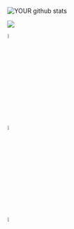 

![YOUR github stats](https://github-readme-stats.vercel.app/api?username=Kandy-Hamisi&show_icons=true&theme=radical)   

<p>
<a href="https://github.com/Kandy-Hamisi/github-readme-stats">
  <img align="center" src="https://github-readme-stats.vercel.app/api/wakatime?username=GeneralFib&layout=compact&range=last_7_days&bg_color=30,e96243,934e95&title_color=fff&text_color=fff" />
</a>
</p>

[<img src="https://img.pngio.com/twitter-logo-transparent-png-stickpng-twitter-logo-transparent-background-png-400_400.png" width="5%" height="5%" />](https://twitter.com/Martoe3301https://twitter.com/hamisi_kandy)


[<img src="https://omnisec.dk/wp-content/uploads/2020/01/linkedin-blue-style-logo-png-0-300x300.png" width="5%" height="5%" />](https://www.linkedin.com/in/hamisi-kandy-60a646157/)


[<img src="https://www.sololearn.com/Icons/Courses/0.png" width="5%" height="5%" />](https://www.sololearn.com/profile/11526361)
